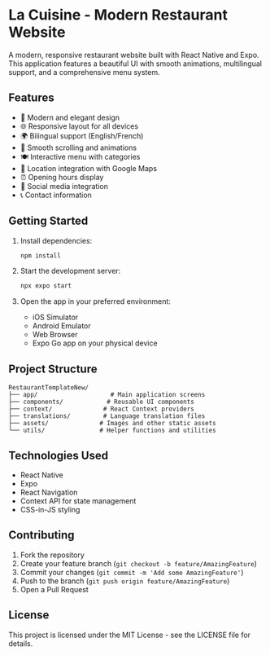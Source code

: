 # La Cuisine - Modern Restaurant Website

A modern, responsive restaurant website built with React Native and Expo. This application features a beautiful UI with smooth animations, multilingual support, and a comprehensive menu system.

## Features

- 🎨 Modern and elegant design
- 🌐 Responsive layout for all devices
- 🌍 Bilingual support (English/French)
- 📱 Smooth scrolling and animations
- 🍽️ Interactive menu with categories
- 📍 Location integration with Google Maps
- ⏰ Opening hours display
- 📱 Social media integration
- 📞 Contact information

## Getting Started

1. Install dependencies:
   ```bash
   npm install
   ```

2. Start the development server:
   ```bash
   npx expo start
   ```

3. Open the app in your preferred environment:
   - iOS Simulator
   - Android Emulator
   - Web Browser
   - Expo Go app on your physical device

## Project Structure

```
RestaurantTemplateNew/
├── app/                    # Main application screens
├── components/            # Reusable UI components
├── context/              # React Context providers
├── translations/         # Language translation files
├── assets/              # Images and other static assets
└── utils/               # Helper functions and utilities
```

## Technologies Used

- React Native
- Expo
- React Navigation
- Context API for state management
- CSS-in-JS styling

## Contributing

1. Fork the repository
2. Create your feature branch (`git checkout -b feature/AmazingFeature`)
3. Commit your changes (`git commit -m 'Add some AmazingFeature'`)
4. Push to the branch (`git push origin feature/AmazingFeature`)
5. Open a Pull Request

## License

This project is licensed under the MIT License - see the LICENSE file for details.
